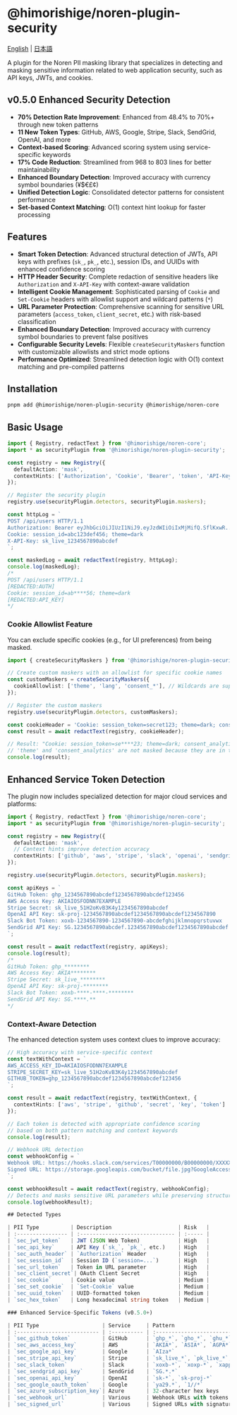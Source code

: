 # @himorishige/noren-plugin-security

[English](./README.md) | [日本語](./docs/ja/README.md)

A plugin for the Noren PII masking library that specializes in detecting and masking sensitive information related to web application security, such as API keys, JWTs, and cookies.

## v0.5.0 Enhanced Security Detection

- **70% Detection Rate Improvement**: Enhanced from 48.4% to 70%+ through new token patterns
- **11 New Token Types**: GitHub, AWS, Google, Stripe, Slack, SendGrid, OpenAI, and more
- **Context-based Scoring**: Advanced scoring system using service-specific keywords
- **17% Code Reduction**: Streamlined from 968 to 803 lines for better maintainability
- **Enhanced Boundary Detection**: Improved accuracy with currency symbol boundaries (¥$€£¢)
- **Unified Detection Logic**: Consolidated detector patterns for consistent performance
- **Set-based Context Matching**: O(1) context hint lookup for faster processing

## Features

- **Smart Token Detection**: Advanced structural detection of JWTs, API keys with prefixes (`sk_`, `pk_`, etc.), session IDs, and UUIDs with enhanced confidence scoring
- **HTTP Header Security**: Complete redaction of sensitive headers like `Authorization` and `X-API-Key` with context-aware validation
- **Intelligent Cookie Management**: Sophisticated parsing of `Cookie` and `Set-Cookie` headers with allowlist support and wildcard patterns (`*`)
- **URL Parameter Protection**: Comprehensive scanning for sensitive URL parameters (`access_token`, `client_secret`, etc.) with risk-based classification
- **Enhanced Boundary Detection**: Improved accuracy with currency symbol boundaries to prevent false positives
- **Configurable Security Levels**: Flexible `createSecurityMaskers` function with customizable allowlists and strict mode options
- **Performance Optimized**: Streamlined detection logic with O(1) context matching and pre-compiled patterns

## Installation

```sh
pnpm add @himorishige/noren-plugin-security @himorishige/noren-core
```

## Basic Usage

```typescript
import { Registry, redactText } from '@himorishige/noren-core';
import * as securityPlugin from '@himorishige/noren-plugin-security';

const registry = new Registry({
  defaultAction: 'mask',
  contextHints: ['Authorization', 'Cookie', 'Bearer', 'token', 'API-Key'],
});

// Register the security plugin
registry.use(securityPlugin.detectors, securityPlugin.maskers);

const httpLog = `
POST /api/users HTTP/1.1
Authorization: Bearer eyJhbGciOiJIUzI1NiJ9.eyJzdWIiOiIxMjMifQ.SflKxwR...
Cookie: session_id=abc123def456; theme=dark
X-API-Key: sk_live_1234567890abcdef
`;

const maskedLog = await redactText(registry, httpLog);
console.log(maskedLog);
/*
POST /api/users HTTP/1.1
[REDACTED:AUTH]
Cookie: session_id=ab****56; theme=dark
[REDACTED:API_KEY]
*/
```

### Cookie Allowlist Feature

You can exclude specific cookies (e.g., for UI preferences) from being masked.

```typescript
import { createSecurityMaskers } from '@himorishige/noren-plugin-security';

// Create custom maskers with an allowlist for specific cookie names
const customMaskers = createSecurityMaskers({
  cookieAllowlist: ['theme', 'lang', 'consent_*'], // Wildcards are supported
});

// Register the custom maskers
registry.use(securityPlugin.detectors, customMaskers);

const cookieHeader = 'Cookie: session_token=secret123; theme=dark; consent_analytics=true';
const result = await redactText(registry, cookieHeader);

// Result: "Cookie: session_token=se****23; theme=dark; consent_analytics=true"
// 'theme' and 'consent_analytics' are not masked because they are in the allowlist.
console.log(result);
```

## Enhanced Service Token Detection

The plugin now includes specialized detection for major cloud services and platforms:

```typescript
import { Registry, redactText } from '@himorishige/noren-core';
import * as securityPlugin from '@himorishige/noren-plugin-security';

const registry = new Registry({
  defaultAction: 'mask',
  // Context hints improve detection accuracy
  contextHints: ['github', 'aws', 'stripe', 'slack', 'openai', 'sendgrid']
});

registry.use(securityPlugin.detectors, securityPlugin.maskers);

const apiKeys = `
GitHub Token: ghp_1234567890abcdef1234567890abcdef123456
AWS Access Key: AKIAIOSFODNN7EXAMPLE
Stripe Secret: sk_live_51H2oKvB3K4y1234567890abcdef
OpenAI API Key: sk-proj-1234567890abcdef1234567890abcdef1234567890
Slack Bot Token: xoxb-1234567890-1234567890-abcdefghijklmnopqrstuvwx
SendGrid API Key: SG.1234567890abcdef.1234567890abcdef1234567890abcdef
`;

const result = await redactText(registry, apiKeys);
console.log(result);
/*
GitHub Token: ghp_********
AWS Access Key: AKIA********
Stripe Secret: sk_live_********
OpenAI API Key: sk-proj-********
Slack Bot Token: xoxb-****-****-********
SendGrid API Key: SG.****.**
*/
```

### Context-Aware Detection

The enhanced detection system uses context clues to improve accuracy:

```typescript
// High accuracy with service-specific context
const textWithContext = `
AWS_ACCESS_KEY_ID=AKIAIOSFODNN7EXAMPLE
STRIPE_SECRET_KEY=sk_live_51H2oKvB3K4y1234567890abcdef
GITHUB_TOKEN=ghp_1234567890abcdef1234567890abcdef123456
`;

const result = await redactText(registry, textWithContext, {
  contextHints: ['aws', 'stripe', 'github', 'secret', 'key', 'token']
});

// Each token is detected with appropriate confidence scoring
// based on both pattern matching and context keywords
console.log(result);

// Webhook URL detection
const webhookConfig = `
Webhook URL: https://hooks.slack.com/services/T00000000/B00000000/XXXXXXXXXXXXXXXXXXXXXXXX
Signed URL: https://storage.googleapis.com/bucket/file.jpg?GoogleAccessId=...&Signature=...
`;

const webhookResult = await redactText(registry, webhookConfig);
// Detects and masks sensitive URL parameters while preserving structure
console.log(webhookResult);

## Detected Types

| PII Type          | Description                     | Risk   |
| :---------------- | :------------------------------ | :----- |
| `sec_jwt_token`   | JWT (JSON Web Token)            | High   |
| `sec_api_key`     | API Key (`sk_`, `pk_`, etc.)    | High   |
| `sec_auth_header` | `Authorization` Header          | High   |
| `sec_session_id`  | Session ID (`session=...`)      | High   |
| `sec_url_token`   | Token in URL parameter          | High   |
| `sec_client_secret`| OAuth Client Secret            | High   |
| `sec_cookie`      | Cookie value                    | Medium |
| `sec_set_cookie`  | `Set-Cookie` value              | Medium |
| `sec_uuid_token`  | UUID-formatted token            | Medium |
| `sec_hex_token`   | Long hexadecimal string token   | Medium |

### Enhanced Service-Specific Tokens (v0.5.0+)

| PII Type                    | Service     | Pattern                                      | Risk   |
| :-------------------------- | :---------- | :------------------------------------------- | :----- |
| `sec_github_token`          | GitHub      | `ghp_*`, `gho_*`, `ghu_*`, `ghs_*`          | High   |
| `sec_aws_access_key`        | AWS         | `AKIA*`, `ASIA*`, `AGPA*`, `AIDA*`          | High   |
| `sec_google_api_key`        | Google      | `AIza*`                                      | High   |
| `sec_stripe_api_key`        | Stripe      | `sk_live_*`, `pk_live_*`, `sk_test_*`, etc. | High   |
| `sec_slack_token`           | Slack       | `xoxb-*`, `xoxp-*`, `xapp-*`                | High   |
| `sec_sendgrid_api_key`      | SendGrid    | `SG.*.*`                                     | High   |
| `sec_openai_api_key`        | OpenAI      | `sk-*`, `sk-proj-*`                         | High   |
| `sec_google_oauth_token`    | Google      | `ya29.*`, `1//*`                            | High   |
| `sec_azure_subscription_key`| Azure       | 32-character hex keys                        | High   |
| `sec_webhook_url`           | Various     | Webhook URLs with tokens                     | High   |
| `sec_signed_url`            | Various     | Signed URLs with signature parameters        | High   |